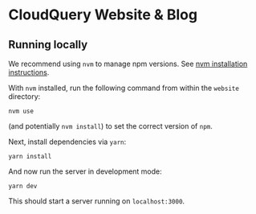 # CloudQuery Website & Blog

## Running locally

We recommend using `nvm` to manage npm versions. See [nvm installation instructions](https://github.com/nvm-sh/nvm#installing-and-updating).

With `nvm` installed, run the following command from within the `website` directory:

```shell
nvm use
```

(and potentially `nvm install`) to set the correct version of `npm`.

Next, install dependencies via `yarn`:

```shell
yarn install
```

And now run the server in development mode:

```shell
yarn dev
```

This should start a server running on `localhost:3000`.